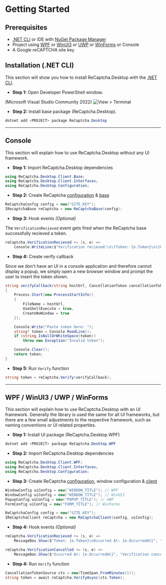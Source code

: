 # Getting Started

## Prerequisites
- [.NET CLI](https://learn.microsoft.com/en-us/dotnet/core/tools/) or IDE with [NuGet Package Manager](https://www.nuget.org/)
- Project using [WPF](https://learn.microsoft.com/en-us/dotnet/desktop/wpf) or [WinUI3](https://learn.microsoft.com/en-us/windows/apps/winui/winui3/) or [UWP](https://learn.microsoft.com/windows/uwp/) or [WinForms](https://learn.microsoft.com/en-us/dotnet/desktop/winforms) or Console
- A Google reCAPTCHA site key


## Installation (.NET CLI)
This section will show you how to install ReCaptcha.Desktop with the [.NET CLI](https://learn.microsoft.com/en-us/dotnet/core/tools/).

- **Step 1:** Open Developer PowerShell window.

(Microsoft Visual Studio Community 2022)
![View > Terminal](/guide/getting-started/installation(.netcli)-step1.png)

- **Step 2:** Install base package (ReCaptcha.Desktop).
```powershell
dotnet add <PROJECT> package ReCaptcha.Desktop
```
---


## Console
This section will explain how to use ReCaptcha.Desktop without any UI framework.

- **Step 1:** Import ReCaptcha.Desktop dependencies
```cs
using ReCaptcha.Desktop.Client.Base;
using ReCaptcha.Desktop.Client.Interfaces;
using ReCaptcha.Desktop.Configuration;
```

- **Step 2:** Create ReCaptcha [configuration]() & [base]()
```cs
ReCaptchaConfig config = new("SITE_KEY");
IRecaptchaBase reCaptcha = new ReCaptchaBase(config);
```

- **Step 3:** Hook events _(Optional)_

The `VerificationRecieved` event gets fired when the ReCaptcha base successfully recieved a token.
```cs
reCaptcha.VerificationRecieved += (s, e) =>
    Console.WriteLine($"Verification recieved:\n\tToken: {e.Token}\n\tOccurred At: {e.OccurredAt}\n");
```

- **Step 4:** Create verify callback

Since we don't have an UI in a console application and therefore cannot display a popup, we simply open a new browser window and prompt the user to insert the token shown.
```cs
string verifyCallback(string hostUrl, CancellationToken cancellationToken)
{
    Process.Start(new ProcessStartInfo()
    {
        FileName = hostUrl,
        UseShellExecute = true,
        CreateNoWindow = true
    });

    Console.Write("Paste token here: ");
    string? token = Console.ReadLine();
    if (string.IsNullOrWhiteSpace(token))
        throw new Exception("Invalid token");

    Console.Clear();
    return token;
}
```

- **Step 5:** Run `Verify` function
```cs
string token = reCaptcha.Verify(verifyCallback);
```

---

## WPF / WinUI3 / UWP / WinForms
This section will explain how to use ReCaptcha.Desktop with an UI framework.
Generally the library is used the same for all UI frameworks, but there are a few small adjustments to the respective framework, such as naming conventions or UI related properties.

- **Step 1:** Install UI package (ReCaptcha.Desktop.WPF)
```powershell
dotnet add <PROJECT> package ReCaptcha.Desktop.WPF
```

- **Step 2:** Import ReCaptcha.Desktop dependencies
```cs
using ReCaptcha.Desktop.Client.WPF;
using ReCaptcha.Desktop.Client.Interfaces;
using ReCaptcha.Desktop.Configuration;
```

- **Step 3:** Create ReCaptcha [configuration](), window configuration & [client]()
```cs
WindowConfig uiConfig = new("WINDOW_TITLE"); // WPF
WindowConfig uiConfig = new("WINDOW_TITLE"); // WinUI3
PopupConfig uiConfig = new("POPUP_TITLE"); // UWP
FormConfig uiConfig = new("FORM_TITLE"); // WinForms 

ReCaptchaConfig config = new("SITE_KEY");
IReCaptchaClient reCaptcha = new ReCaptchaClient(config, uiConfig);
```

- **Step 4:** Hook events _(Optional)_
```cs
reCaptcha.VerificationRecieved += (s, e) =>
    MessageBox.Show($"Token: {e.Token}\nOccurred At: {e.OccurredAt}", "Verification recieved");

reCaptcha.VerificationCancelled += (s, e) =>
    MessageBox.Show($"Occurred At: {e.OccurredAt}", "Verification cancelled");
```

- **Step 4:** Run `Verify` function
```cs
CancellationTokenSource cts = new(TimeSpan.FromMinutes(1));
string token = await reCaptcha.VerifyAsync(cts.Token);
```